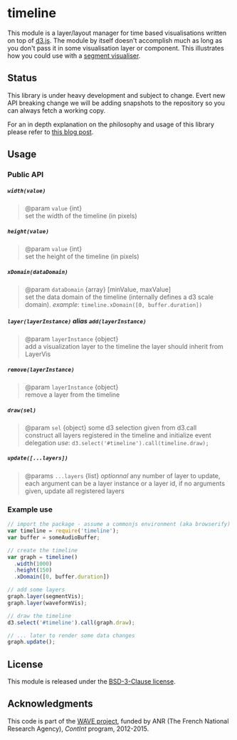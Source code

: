 # timeline

This module is a layer/layout manager for time based visualisations written on top of [d3.js](http://d3js.org/).
The module by itself doesn't accomplish much as long as you don't pass it in some visualisation layer or component.
This illustrates how you could use with a [segment visualiser](https://github.com/ircam-rnd/segment-vis).

## Status

This library is under heavy development and subject to change.
Evert new API breaking change we will be adding snapshots to the repository so you can always fetch a working copy.

For an in depth  explanation on the philosophy and usage of this library please refer to [this blog post](http://wave.ircam.fr/publications/visual-tools/).

## Usage

### Public API


##### `width(value)`

>  @param `value` {int}  
>  set the width of the timeline (in pixels)

##### `height(value)`

>  @param `value` {int}  
>  set the height of the timeline (in pixels)

##### `xDomain(dataDomain)`

>  @param `dataDomain` {array} [minValue, maxValue]  
>  set the data domain of the timeline (internally defines a d3 scale domain).
>  _example_: `timeline.xDomain([0, buffer.duration])`

##### `layer(layerInstance)` _alias_ `add(layerInstance)`

>  @param `layerInstance` {object}  
>  add a visualization layer to the timeline the layer should inherit from LayerVis

##### `remove(layerInstance)`

>  @param `layerInstance` {object}  
>  remove a layer from the timeline

##### `draw(sel)`

>  @param `sel` {object} some d3 selection given from d3.call  
>  construct all layers registered in the timeline and initialize event delegation
>  _use_: `d3.select('#timeline').call(timeline.draw);`

##### `update([...layers])`

>  @params `...layers` {list} _optionnal_
>  any number of layer to update, each argument can be a layer instance or a layer id, 
>  if no arguments given, update all registered layers


### Example use

```javascript
// import the package - assume a commonjs environment (aka browserify)
var timeline = require('timeline');
var buffer = someAudioBuffer;

// create the timeline
var graph = timeline()
  .width(1000)
  .height(150)
  .xDomain([0, buffer.duration])

// add some layers
graph.layer(segmentVis);
graph.layer(waveformVis);

// draw the timeline
d3.select('#timeline').call(graph.draw);

// ... later to render some data changes
graph.update();
```

<div class="only-readme">
<h2>License</h2>
<p>This module is released under the <a href="http://opensource.org/licenses/BSD-3-Clause">BSD-3-Clause license</a>.</p>

<h2>Acknowledgments</h2>
<p>This code is part of the <a href="http://wave.ircam.fr">WAVE project</a>, funded by ANR (The French National Research Agency), <em>ContInt</em> program, 2012-2015.</p>
</div>